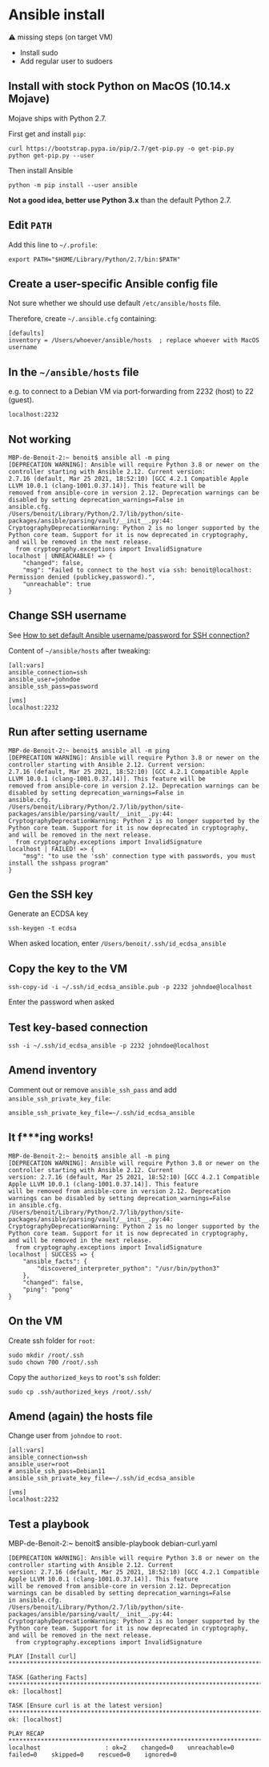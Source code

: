 # Ansible install

:warning: missing steps (on target VM)

* Install sudo
* Add regular user to sudoers

## Install with stock Python on MacOS (10.14.x Mojave)

Mojave ships with Python 2.7.

First get and install `pip`:

    curl https://bootstrap.pypa.io/pip/2.7/get-pip.py -o get-pip.py
    python get-pip.py --user

Then install Ansible

    python -m pip install --user ansible

**Not a good idea, better use Python 3.x** than the default Python 2.7.

## Edit `PATH`

Add this line to `~/.profile`:

    export PATH="$HOME/Library/Python/2.7/bin:$PATH"

## Create a user-specific Ansible config file

Not sure whether we should use default `/etc/ansible/hosts` file.

Therefore, create `~/.ansible.cfg` containing:

    [defaults]
    inventory = /Users/whoever/ansible/hosts  ; replace whoever with MacOS username

## In the `~/ansible/hosts` file

e.g. to connect to a Debian VM via port-forwarding from 2232 (host) to 22 (guest).

    localhost:2232

## Not working

    MBP-de-Benoit-2:~ benoit$ ansible all -m ping
    [DEPRECATION WARNING]: Ansible will require Python 3.8 or newer on the controller starting with Ansible 2.12. Current version: 
    2.7.16 (default, Mar 25 2021, 18:52:10) [GCC 4.2.1 Compatible Apple LLVM 10.0.1 (clang-1001.0.37.14)]. This feature will be 
    removed from ansible-core in version 2.12. Deprecation warnings can be disabled by setting deprecation_warnings=False in 
    ansible.cfg.
    /Users/benoit/Library/Python/2.7/lib/python/site-packages/ansible/parsing/vault/__init__.py:44: CryptographyDeprecationWarning: Python 2 is no longer supported by the Python core team. Support for it is now deprecated in cryptography, and will be removed in the next release.
      from cryptography.exceptions import InvalidSignature
    localhost | UNREACHABLE! => {
        "changed": false, 
        "msg": "Failed to connect to the host via ssh: benoit@localhost: Permission denied (publickey,password).", 
        "unreachable": true
    }

## Change SSH username

See [How to set default Ansible username/password for SSH connection?](https://serverfault.com/questions/628989/how-to-set-default-ansible-username-password-for-ssh-connectionhttps://serverfault.com/questions/628989/how-to-set-default-ansible-username-password-for-ssh-connection)

Content of `~/ansible/hosts` after tweaking:

    [all:vars]
    ansible_connection=ssh
    ansible_user=johndoe
    ansible_ssh_pass=password

    [vms]
    localhost:2232

## Run after setting username

    MBP-de-Benoit-2:~ benoit$ ansible all -m ping
    [DEPRECATION WARNING]: Ansible will require Python 3.8 or newer on the controller starting with Ansible 2.12. Current version: 
    2.7.16 (default, Mar 25 2021, 18:52:10) [GCC 4.2.1 Compatible Apple LLVM 10.0.1 (clang-1001.0.37.14)]. This feature will be 
    removed from ansible-core in version 2.12. Deprecation warnings can be disabled by setting deprecation_warnings=False in 
    ansible.cfg.
    /Users/benoit/Library/Python/2.7/lib/python/site-packages/ansible/parsing/vault/__init__.py:44: CryptographyDeprecationWarning: Python 2 is no longer supported by the Python core team. Support for it is now deprecated in cryptography, and will be removed in the next release.
      from cryptography.exceptions import InvalidSignature
    localhost | FAILED! => {
        "msg": "to use the 'ssh' connection type with passwords, you must install the sshpass program"
    }

## Gen the SSH key

Generate an ECDSA key

    ssh-keygen -t ecdsa

When asked location, enter `/Users/benoit/.ssh/id_ecdsa_ansible` 

## Copy the key to the VM

    ssh-copy-id -i ~/.ssh/id_ecdsa_ansible.pub -p 2232 johndoe@localhost

Enter the password when asked

## Test key-based connection

    ssh -i ~/.ssh/id_ecdsa_ansible -p 2232 johndoe@localhost

## Amend inventory

Comment out or remove `ansible_ssh_pass` and add `ansible_ssh_private_key_file`:

    ansible_ssh_private_key_file=~/.ssh/id_ecdsa_ansible

## It f***ing works!

    MBP-de-Benoit-2:~ benoit$ ansible all -m ping
    [DEPRECATION WARNING]: Ansible will require Python 3.8 or newer on the controller starting with Ansible 2.12. Current 
    version: 2.7.16 (default, Mar 25 2021, 18:52:10) [GCC 4.2.1 Compatible Apple LLVM 10.0.1 (clang-1001.0.37.14)]. This feature 
    will be removed from ansible-core in version 2.12. Deprecation warnings can be disabled by setting deprecation_warnings=False
    in ansible.cfg.
    /Users/benoit/Library/Python/2.7/lib/python/site-packages/ansible/parsing/vault/__init__.py:44: CryptographyDeprecationWarning: Python 2 is no longer supported by the Python core team. Support for it is now deprecated in cryptography, and will be removed in the next release.
      from cryptography.exceptions import InvalidSignature
    localhost | SUCCESS => {
        "ansible_facts": {
            "discovered_interpreter_python": "/usr/bin/python3"
        }, 
        "changed": false, 
        "ping": "pong"
    }

## On the VM

Create ssh folder for `root`:

    sudo mkdir /root/.ssh
    sudo chown 700 /root/.ssh

Copy the `authorized_keys` to `root`'s `ssh` folder:

    sudo cp .ssh/authorized_keys /root/.ssh/

## Amend (again) the hosts file

Change user from `johndoe` to `root`.

    [all:vars]
    ansible_connection=ssh
    ansible_user=root
    # ansible_ssh_pass=Debian11
    ansible_ssh_private_key_file=~/.ssh/id_ecdsa_ansible

    [vms]
    localhost:2232

## Test a playbook

MBP-de-Benoit-2:~ benoit$ ansible-playbook debian-curl.yaml 

    [DEPRECATION WARNING]: Ansible will require Python 3.8 or newer on the controller starting with Ansible 2.12. Current 
    version: 2.7.16 (default, Mar 25 2021, 18:52:10) [GCC 4.2.1 Compatible Apple LLVM 10.0.1 (clang-1001.0.37.14)]. This feature 
    will be removed from ansible-core in version 2.12. Deprecation warnings can be disabled by setting deprecation_warnings=False
    in ansible.cfg.
    /Users/benoit/Library/Python/2.7/lib/python/site-packages/ansible/parsing/vault/__init__.py:44: CryptographyDeprecationWarning: Python 2 is no longer supported by the Python core team. Support for it is now deprecated in cryptography, and will be removed in the next release.
      from cryptography.exceptions import InvalidSignature

    PLAY [Install curl] **********************************************************************************************************

    TASK [Gathering Facts] *******************************************************************************************************
    ok: [localhost]

    TASK [Ensure curl is at the latest version] **********************************************************************************
    ok: [localhost]

    PLAY RECAP *******************************************************************************************************************
    localhost                  : ok=2    changed=0    unreachable=0    failed=0    skipped=0    rescued=0    ignored=0   
